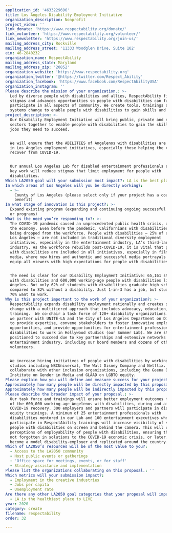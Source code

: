 ```yaml
---
application_id: '4633229696'
title: Los Angeles Disability Employment Initiative
organization_description: Nonprofit
project_video: ''
link_donate: 'https://www.respectability.org/donate/'
link_volunteer: 'https://www.respectability.org/volunteer/'
link_newsletter: 'https://www.respectability.org/join-us/'
mailing_address_city: Rockville
mailing_address_street: '11333 Woodglen Drive, Suite 102'
ein: 46-2840232
organization_name: RespectAbility
mailing_address_state: Maryland
mailing_address_zip: '20852'
organization_website: 'https://www.respectability.org'
organization_twitter: '@https://twitter.com/Respect_Ability'
organization_facebook: 'https://www.facebook.com/RespectAbilityUSA'
organization_instagram: ''
Please describe the mission of your organization.: >-
  Led by diverse people with disabilities and allies, RespectAbility fights
  stigmas and advances opportunities so people with disabilities can fully
  participate in all aspects of community. We create tools, trainings and
  systems change to enable people with disabilities to gain skills and jobs.
project_description: >-
  Our Disability Employment Initiative will bring public, private and nonprofit
  sectors together to enable people with disabilities to gain the skills and
  jobs they need to succeed.


  We will ensure that the ABILITIES of Angelenos with disabilities are included
  in Los Angeles employment initiatives, especially those helping the city
  recover from COVID-19.


  Our annual Los Angeles Lab for disabled entertainment professionals and other
  key work will reduce stigmas that limit employment for people with
  disabilities.
Which LA2050 goal will your submission most impact?: LA is the best place to CREATE
In which areas of Los Angeles will you be directly working?:
  - >-
    County of Los Angeles (please select only if your project has a countywide
    benefit)
In what stage of innovation is this project?: >-
  Expand existing program (expanding and continuing ongoing successful projects
  or programs)
What is the need you’re responding to?: >-
  The COVID-19 pandemic caused an unprecedented public health crisis, decimating
  the economy. Even before the pandemic, Californians with disabilities were
  being dropped from the workforce. People with disabilities – 25% of adults in
  Los Angeles – are not included in traditional diversity employment
  initiatives, especially in the entertainment industry, LA’s third-largest
  industry. As the workforce rebuilds post-COVID-19, it is vital that people
  with disabilities are included in all initiatives, especially in film, TV, and
  media, where new hires and authentic and successful media portrayals will
  equip all viewers with high expectations for people with disabilities.


  The need is clear for our Disability Employment Initiative: 65,161 students
  with disabilities and 600,000 working-age people with disabilities live in Los
  Angeles. But only 62% of students with disabilities graduate high school,
  compared to 82% without a disability. Just 1-in-3 has a job, but studies show
  70% want to work.
Why is this project important to the work of your organization?: >-
  RespectAbility expands disability employment nationally and creates systems
  change with a multitiered approach that includes advocacy, education, and
  training.  We co-chair a task force of 120+ disability organizations. Locally
  we partner with UNITE-LA and the City of Los Angeles Department on Disability
  to provide expertise, convene stakeholders to foster innovative employment
  opportunities, and provide opportunities for entertainment professionals with
  disabilities to work in Hollywood studios (our Summer Lab). We are strongly
  positioned to succeed due to key partnerships and extensive networks in the
  entertainment industry, including our board members and dozens of other active
  volunteers. 


  We increase hiring initiatives of people with disabilities by working with
  studios including NBCUniversal, The Walt Disney Company and Netflix. We
  collaborate with other inclusion organizations, including the Geena Davis
  Institute on Gender in Media and GLAAD on LGBTQ equity. 
Please explain how you will define and measure success for your project.: "We define success by increasing equitable hiring of people with disabilities and accurate representation on- and off-screen and by fighting stigmas that limit their employment opportunities. We will measure our success by:\n\n1.\tEnsuring the post COVID-19 economic recovery embraces the abilities of people with disabilities by running at least 4 convenings of an “Employment First” task force with the Los Angeles Dept. on Disability, along with ongoing advisory efforts.\n\n2.\tConducting at least 4 disability inclusion trainings for LA organizations engaged in rebuilding the local economy through employment and/or entrepreneurship.\n\n3.\tRunning a Summer Lab for Entertainment Professionals, which will:\n*\tTrain a minimum of 25 participants (virtually in 2020).\n*\tPlace a minimum of 15 graduates into competitive, integrated employment in studios and production companies within first year after graduation.\n*\tEnsure a minimum of 100 entertainment executives meet participants, increasing equitable hiring of people with disabilities on and off screen.\n\n4.\tThrough our year-long activities, we will:\n*\tTrain a minimum of 5 studios/production companies on disability inclusion.\n*\tAdvise on a minimum of 10 television shows, films or other media productions for more diverse and successful representations of characters with disabilities.\n*\tCreate and distribute the second Hollywood Disability Inclusion Toolkit."
Approximately how many people will be directly impacted by this proposal?: '425'
Approximately how many people will be indirectly impacted by this proposal?: '600000'
Please describe the broader impact of your proposal.: >-
  Our task force and trainings will ensure better employment outcomes for many
  of the 600,000 working-age Angelenos with disabilities, during and after the
  COVID-19 recovery. 300 employers and partners will participate in disability
  equity trainings. A minimum of 25 entertainment professionals with
  disabilities mentored in our Lab and 100 entertainment executives who
  participate in RespectAbility trainings will increase visibility of successful
  people with disabilities on screen and behind the camera. This will change
  perceptions of employability of people with disabilities, ensuring they are
  not forgotten in solutions to the COVID-19 economic crisis, or later. LA can
  become a model disability-employer and replicated around the country.
Which of LA2050’s resources will be of the most value to you?:
  - Access to the LA2050 community
  - Host public events or gatherings
  - 'Office space for meetings, events, or for staff'
  - Strategy assistance and implementation
Please list the organizations collaborating on this proposal.: ''
Which metrics will your submission impact?:
  - Employment in the creative industries
  - Jobs per capita
  - Unemployment rate
Are there any other LA2050 goal categories that your proposal will impact?:
  - LA is the healthiest place to LIVE
year: 2020
category: create
filename: respectability
order: 32

---
```

